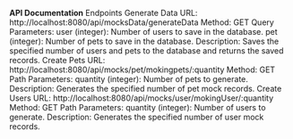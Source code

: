 **API Documentation**
Endpoints
Generate Data
URL: http://localhost:8080/api/mocksData/generateData
Method: GET
Query Parameters:
user (integer): Number of users to save in the database.
pet (integer): Number of pets to save in the database.
Description: Saves the specified number of users and pets to the database and returns the saved records.
Create Pets
URL: http://localhost:8080/api/mocks/pet/mokingpets/:quantity
Method: GET
Path Parameters:
quantity (integer): Number of pets to generate.
Description: Generates the specified number of pet mock records.
Create Users
URL: http://localhost:8080/api/mocks/user/mokingUser/:quantity
Method: GET
Path Parameters:
quantity (integer): Number of users to generate.
Description: Generates the specified number of user mock records.
